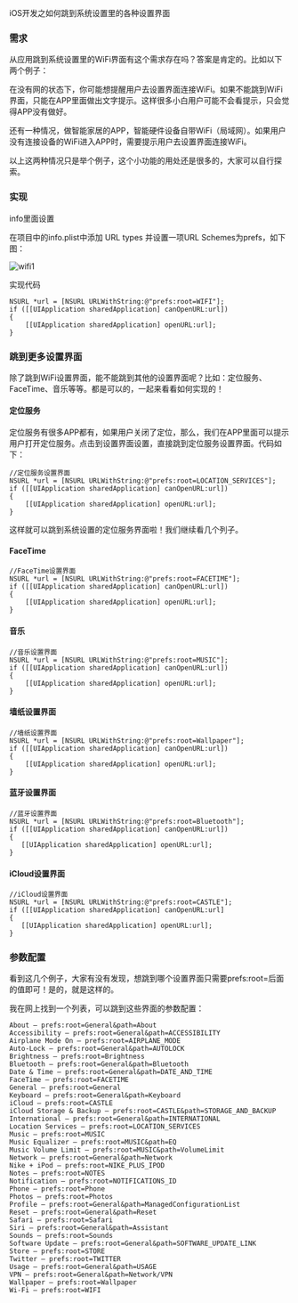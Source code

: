 iOS开发之如何跳到系统设置里的各种设置界面

### 需求

从应用跳到系统设置里的WiFi界面有这个需求存在吗？答案是肯定的。比如以下两个例子：

在没有网的状态下，你可能想提醒用户去设置界面连接WiFi。如果不能跳到WiFi界面，只能在APP里面做出文字提示。这样很多小白用户可能不会看提示，只会觉得APP没有做好。

还有一种情况，做智能家居的APP，智能硬件设备自带WiFi（局域网）。如果用户没有连接设备的WiFi进入APP时，需要提示用户去设置界面连接WiFi。

以上这两种情况只是举个例子，这个小功能的用处还是很多的，大家可以自行探索。

### 实现

info里面设置

在项目中的info.plist中添加 URL types 并设置一项URL Schemes为prefs，如下图：

![wifi1](http://images.90159.com/12/wifi1.png)

实现代码

```
NSURL *url = [NSURL URLWithString:@"prefs:root=WIFI"];
if ([[UIApplication sharedApplication] canOpenURL:url])
{
    [[UIApplication sharedApplication] openURL:url];
}
```

<!-- more -->

### 跳到更多设置界面

除了跳到WiFi设置界面，能不能跳到其他的设置界面呢？比如：定位服务、FaceTime、音乐等等。都是可以的，一起来看看如何实现的！

#### 定位服务

定位服务有很多APP都有，如果用户关闭了定位，那么，我们在APP里面可以提示用户打开定位服务。点击到设置界面设置，直接跳到定位服务设置界面。代码如下：

```
//定位服务设置界面
NSURL *url = [NSURL URLWithString:@"prefs:root=LOCATION_SERVICES"];
if ([[UIApplication sharedApplication] canOpenURL:url])
{
    [[UIApplication sharedApplication] openURL:url];
}
```

这样就可以跳到系统设置的定位服务界面啦！我们继续看几个列子。

#### FaceTime

```
//FaceTime设置界面
NSURL *url = [NSURL URLWithString:@"prefs:root=FACETIME"];
if ([[UIApplication sharedApplication] canOpenURL:url])
{
    [[UIApplication sharedApplication] openURL:url];
}
```

#### 音乐

```
//音乐设置界面
NSURL *url = [NSURL URLWithString:@"prefs:root=MUSIC"];
if ([[UIApplication sharedApplication] canOpenURL:url])
{
    [[UIApplication sharedApplication] openURL:url];
}
```

#### 墙纸设置界面

```
//墙纸设置界面
NSURL *url = [NSURL URLWithString:@"prefs:root=Wallpaper"];
if ([[UIApplication sharedApplication] canOpenURL:url])
{
    [[UIApplication sharedApplication] openURL:url];
}
```

#### 蓝牙设置界面

```
//蓝牙设置界面
NSURL *url = [NSURL URLWithString:@"prefs:root=Bluetooth"];
if ([[UIApplication sharedApplication] canOpenURL:url])
{
   [[UIApplication sharedApplication] openURL:url];
}
```

#### iCloud设置界面

```
//iCloud设置界面
NSURL *url = [NSURL URLWithString:@"prefs:root=CASTLE"];
if ([[UIApplication sharedApplication] canOpenURL:url]
{
   [[UIApplication sharedApplication] openURL:url];
}
```

### 参数配置

看到这几个例子，大家有没有发现，想跳到哪个设置界面只需要prefs:root=后面的值即可！是的，就是这样的。

我在网上找到一个列表，可以跳到这些界面的参数配置：

```
About — prefs:root=General&path=About
Accessibility — prefs:root=General&path=ACCESSIBILITY
Airplane Mode On — prefs:root=AIRPLANE_MODE
Auto-Lock — prefs:root=General&path=AUTOLOCK
Brightness — prefs:root=Brightness
Bluetooth — prefs:root=General&path=Bluetooth
Date & Time — prefs:root=General&path=DATE_AND_TIME
FaceTime — prefs:root=FACETIME
General — prefs:root=General
Keyboard — prefs:root=General&path=Keyboard
iCloud — prefs:root=CASTLE
iCloud Storage & Backup — prefs:root=CASTLE&path=STORAGE_AND_BACKUP
International — prefs:root=General&path=INTERNATIONAL
Location Services — prefs:root=LOCATION_SERVICES
Music — prefs:root=MUSIC
Music Equalizer — prefs:root=MUSIC&path=EQ
Music Volume Limit — prefs:root=MUSIC&path=VolumeLimit
Network — prefs:root=General&path=Network
Nike + iPod — prefs:root=NIKE_PLUS_IPOD
Notes — prefs:root=NOTES
Notification — prefs:root=NOTIFICATIONS_ID
Phone — prefs:root=Phone
Photos — prefs:root=Photos
Profile — prefs:root=General&path=ManagedConfigurationList
Reset — prefs:root=General&path=Reset
Safari — prefs:root=Safari
Siri — prefs:root=General&path=Assistant
Sounds — prefs:root=Sounds
Software Update — prefs:root=General&path=SOFTWARE_UPDATE_LINK
Store — prefs:root=STORE
Twitter — prefs:root=TWITTER
Usage — prefs:root=General&path=USAGE
VPN — prefs:root=General&path=Network/VPN
Wallpaper — prefs:root=Wallpaper
Wi-Fi — prefs:root=WIFI
```

